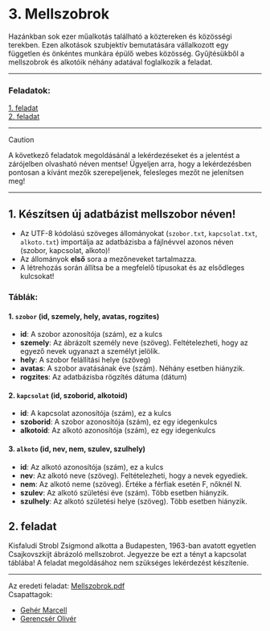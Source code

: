 # 3. Mellszobrok

Hazánkban sok ezer műalkotás található a köztereken és közösségi terekben. Ezen alkotások
szubjektív bemutatására vállalkozott egy független és önkéntes munkára épülő webes közösség.
Gyűjtésükből a mellszobrok és alkotóik néhány adatával foglalkozik a feladat.

---
### Feladatok:
[1. feladat](#1-készítsen-új-adatbázist-mellszobor-néven)<br>
[2. feladat](#2-feladat)


---

> [!CAUTION]
A következő feladatok megoldásánál a lekérdezéseket és a jelentést a zárójelben olvasható néven mentse! Ügyeljen arra, hogy a lekérdezésben pontosan a kívánt mezők szerepeljenek, felesleges mezőt ne jelenítsen meg! 

---
## 1. Készítsen új adatbázist mellszobor néven!
- Az UTF-8 kódolású szöveges állományokat (`szobor.txt`, `kapcsolat.txt`, `alkoto.txt`) importálja az adatbázisba a fájlnévvel azonos néven (szobor, kapcsolat, alkoto)!
- Az állományok **első** sora a mezőneveket tartalmazza.
- A létrehozás során állítsa be a megfelelő típusokat és az elsődleges kulcsokat!

### Táblák:
#### 1. `szobor` (id, szemely, hely, avatas, rogzites)
- **id**: A szobor azonosítója (szám), ez a kulcs
- **szemely**: Az ábrázolt személy neve (szöveg). Feltételezheti, hogy az egyező nevek ugyanazt a személyt jelölik.
- **hely**: A szobor felállítási helye (szöveg)
- **avatas**: A szobor avatásának éve (szám). Néhány esetben hiányzik.
- **rogzites**: Az adatbázisba rögzítés dátuma (dátum)
#### 2. `kapcsolat` (id, szoborid, alkotoid)
- **id**: A kapcsolat azonosítója (szám), ez a kulcs
- **szoborid**: A szobor azonosítója (szám), ez egy idegenkulcs
- **alkotoid**: Az alkotó azonosítója (szám), ez egy idegenkulcs
#### 3. `alkoto` (id, nev, nem, szulev, szulhely)
- **id**: Az alkotó azonosítója (szám), ez a kulcs
- **nev**: Az alkotó neve (szöveg). Feltételezheti, hogy a nevek egyediek.
- **nem**: Az alkotó neme (szöveg). Értéke a férfiak esetén F, nőknél N.
- **szulev**: Az alkotó születési éve (szám). Több esetben hiányzik.
- **szulhely**: Az alkotó születési helye (szöveg). Több esetben hiányzik.

## 2. feladat 
Kisfaludi Strobl Zsigmond alkotta a Budapesten, 1963-ban avatott egyetlen Csajkovszkijt
ábrázoló mellszobrot. Jegyezze be ezt a tényt a kapcsolat táblába! A feladat megoldásához
nem szükséges lekérdezést készítenie. 

---

Az eredeti feladat: [Mellszobrok.pdf](http://informatika.fazekas.hu/wp-content/uploads/2023/02/Mellszobrok.pdf)
<br>
Csapattagok:
- [Gehér Marcell](https://github.com/Geher-Marcell)
- [Gerencsér Olivér](https://github.com/GerencserOliver)
